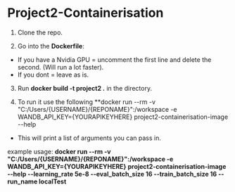 # Project2-Containerisation

1) Clone the repo.

2) Go into the **Dockerfile**:
- If you have a Nvidia GPU = uncomment the first line and delete the second. (Will run a lot faster).
- If you dont = leave as is.

3) Run **docker build -t project2 .** in the directory.

4) To run it use the following **docker run --rm -v "C:/Users/{USERNAME}/{REPONAME}":/workspace -e WANDB_API_KEY={YOURAPIKEYHERE} project2-containerisation-image --help
- This will print a list of arguments you can pass in.

example usage:
**docker run --rm -v "C:/Users/{USERNAME}/{REPONAME}":/workspace -e WANDB_API_KEY={YOURAPIKEYHERE} project2-containerisation-image --help --learning_rate 5e-8 --eval_batch_size 16 --train_batch_size 16 --run_name localTest**
